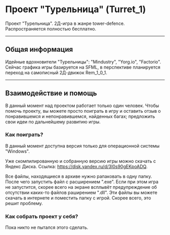 # Проект "Турельница" (Turret_1) 
Проект "Турельница". 2Д-игра в жанре tower-defence. Распространяется полностью бесплатно.
___
## Общая информация
Идейные вдохновители "Турельницы": "Mindustry", "Yorg.io", "Factorio". 
Сейчас графика игры базируется на SFML, в перспективе планируется переход на самописный 2Д-движок Rem_1_0_1.
___
## Взаимодействие и помощь
В данный момент над проектом работает только один человек. Чтобы помочь проекту, вы можете просто поиграть в игру и оставить отзыв о понравившемся и непонравившемся, найденных багах; предложить свои идеи по дальнейшему развитию игры.
### Как поиграть?
В данный момент доступна версия только для операционной системы "Windows".  

Уже скомпилированную и собранную версию игры можно скачать с Яндекс Диска. Ссылка: <https://disk.yandex.ru/d/3I0s90gEKpoADQ>.  

Все файлы, находящиеся в архиве нужно рапаковать в одну папку. После чего запустить файл с расширением ".exe". Если при этом игра не запустится, скорее всего на экране всплывёт предупреждение об отсутствии каких-то файлов  раширением ".dll". Эти файлы вы можете скачать в интернете и поместить папку с игрой. Скорее всего, это решит проблему.
### Как собрать проект у себя?
Пока никто не пытался этого сделать.
